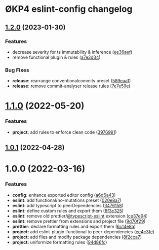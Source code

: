 # ØKP4 eslint-config changelog

## [1.2.0](https://github.com/okp4/eslint-config-okp4/compare/v1.1.0...v1.2.0) (2023-01-30)


### Features

* decrease severity for ts immutability & inference ([ee36aef](https://github.com/okp4/eslint-config-okp4/commit/ee36aef4c3eb1792caf9ebd18d1ce43d5f090260))
* remove functional plugin & rules ([a7e3d34](https://github.com/okp4/eslint-config-okp4/commit/a7e3d340097ea0e817f4418264fb7cdd4ec238d6))


### Bug Fixes

* **release:** rearrange conventionalcommits preset ([589eaa1](https://github.com/okp4/eslint-config-okp4/commit/589eaa1410dba30a9028ee8337360f06e82a3a47))
* **release:** remove commit-analyser release rules ([7e7e59e](https://github.com/okp4/eslint-config-okp4/commit/7e7e59e1e5d847330207221b8da0b89220a47ea2))

# [1.1.0](https://github.com/okp4/eslint-config-okp4/compare/v1.0.1...v1.1.0) (2022-05-20)


### Features

* **project:** add rules to enforce clean code ([3976991](https://github.com/okp4/eslint-config-okp4/commit/3976991853cec8569de8a94f604cf299334bf0aa))

## [1.0.1](https://github.com/okp4/eslint-config-okp4/compare/v1.0.0...v1.0.1) (2022-04-28)

# 1.0.0 (2022-03-16)


### Features

* **config:** enhance exported editor config ([a6d6a43](https://github.com/okp4/eslint-config-okp4/commit/a6d6a4302dd14aec3a451785f770934a8e0f8d37))
* **eslint:** add functional/no-mutations preset ([020e8a7](https://github.com/okp4/eslint-config-okp4/commit/020e8a78fba191c80d921a19d31af3594ba16190))
* **eslint:** add typescript to peerDependencies ([3476158](https://github.com/okp4/eslint-config-okp4/commit/3476158324d4551e5cd803365930d413950083e9))
* **eslint:** define custom rules and export them ([8f3c325](https://github.com/okp4/eslint-config-okp4/commit/8f3c32580d6993bf0cb72ab9227f219cb7cf6ef6))
* **eslint:** remove old prettier/[@typescript-eslint](https://github.com/typescript-eslint) extension ([ce37e94](https://github.com/okp4/eslint-config-okp4/commit/ce37e94949b371cd56849e7d17e5e0f4225d9f8d))
* **eslint:** remove prettier from extensions and project file ([9d70f29](https://github.com/okp4/eslint-config-okp4/commit/9d70f294e3da565de579eff504e178ffce671fd1))
* **prettier:** declare formatting rules and export them ([6c14e8a](https://github.com/okp4/eslint-config-okp4/commit/6c14e8a97844f0b4c068a207b81f7d580cac22cf))
* **project:** add eslint-plugin-functional to peer-dependencies ([ee4c3fe](https://github.com/okp4/eslint-config-okp4/commit/ee4c3fe00a52333a8fd36ad09add93c79f4e6c09))
* **project:** add files and modify package dependencies ([8f2cca7](https://github.com/okp4/eslint-config-okp4/commit/8f2cca7539b79a3acc40991d225463040cb6d802))
* **project:** uniformize formatting rules ([94d86fc](https://github.com/okp4/eslint-config-okp4/commit/94d86fcc9bba37161f06f0ef1e5086f7636532e0))

